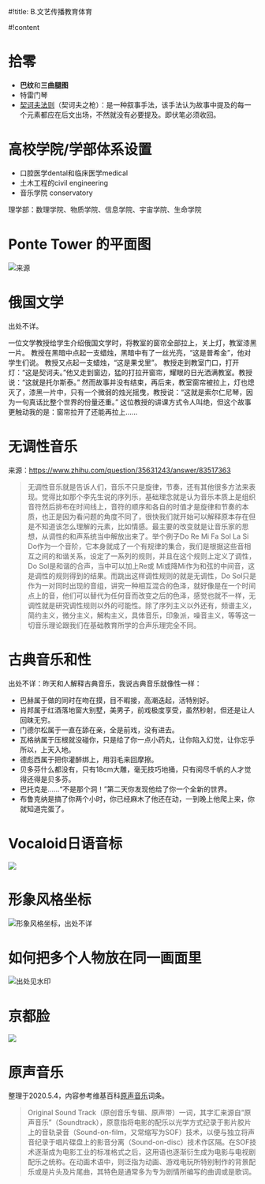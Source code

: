 #!title:    B.文艺传播教育体育

#!content

# 拾零

- **巴纹**和**三曲腿图**
- 特雷门琴
- [契诃夫法则](https://zh.wikipedia.org/zh-cn/%E5%A5%91%E8%AF%83%E5%A4%AB%E4%B9%8B%E6%9E%AA)（契诃夫之枪）：是一种叙事手法，该手法认为故事中提及的每一个元素都应在后文出场，不然就没有必要提及。即伏笔必须收回。

# 高校学院/学部体系设置

- 口腔医学dental和临床医学medical
- 土木工程的civil engineering
- 音乐学院 conservatory

理学部：数理学院、物质学院、信息学院、宇宙学院、生命学院

# Ponte Tower 的平面图

![[来源](https://suzannewhitby.com/ponte-tower-of-dreams/)](./image/B/ponte-plan.jpg)

# 俄国文学

出处不详。

一位文学教授给学生介绍俄国文学时，将教室的窗帘全部拉上，关上灯，教室漆黑一片。
教授在黑暗中点起一支蜡烛，黑暗中有了一丝光亮，“这是普希金”，他对学生们说。
教授又点起一支蜡烛，“这是果戈里”。
教授走到教室门口，打开灯：“这是契诃夫。”他又走到窗边，猛的打拉开窗帘，耀眼的日光洒满教室。教授说：“这就是托尔斯泰。”
然而故事并没有结束，再后来，教室窗帘被拉上，灯也熄灭了，漆黑一片中，只有一个微弱的烛光摇曳，教授说：“这就是索尔仁尼琴，因为一句真话比整个世界的份量还重。”
这位教授的讲课方式令人叫绝，但这个故事更触动我的是：窗帘拉开了还能再拉上……

# 无调性音乐

来源：https://www.zhihu.com/question/35631243/answer/83517363

> 无调性音乐就是告诉人们，音乐不只是旋律，节奏，还有其他很多方法来表现。觉得比如那个李先生说的序列乐，基础理念就是认为音乐本质上是组织音符然后排布在时间线上，音符的顺序和各自的时值才是旋律和节奏的本质，也正是因为看问题的角度不同了，很快我们就开始可以解释原本存在但是不知道该怎么理解的元素，比如情感。最主要的改变就是让音乐家的思想，从调性的和声系统当中解放出来了。举个例子Do Re Mi Fa Sol La Si Do作为一个音阶，它本身就成了一个有规律的集合，我们是根据这些音相互之间的和谐关系，设定了一系列的规则，并且在这个规则上定义了调性，Do Sol是和谐的合声，当中可以加上Re或 Mi或降Mi作为和弦的中间音，这是调性的规则得到的结果。而跳出这样调性规则的就是无调性，Do Sol只是作为一对同时出现的音组，讲究一种相互混合的色泽，就好像是在一个时间点上的音，他们可以替代为任何音而改变之后的色泽，感觉也就不一样，无调性就是研究调性规则以外的可能性。除了序列主义以外还有，频谱主义，简约主义，微分主义，解构主义，具体音乐，印象派，噪音主义，等等这一切音乐理论跟我们在基础教育所学的合声乐理完全不同。

# 古典音乐和性

出处不详：昨天和人解释古典音乐，我说古典音乐就像性一样：

- 巴赫属于做的同时在吻在摸，目不暇接，高潮迭起，活特别好。
- 肖邦属于红酒落地窗大别墅，美男子，前戏极度享受，虽然秒射，但还是让人回昧无穷。
- 门德尔松属于一直在舔在亲，全是前戏，没有进去。
- 瓦格纳属于压根就没碰你，只是给了你一点小药丸，让你陷入幻觉，让你忘乎所以，上天入地。
- 德彪西属于把你灌醉绑上，用羽毛来回摩擦。
- 贝多芬什么都没有，只有18cm大雕，毫无技巧地捅，只有阅尽千帆的人才觉得还得是贝多芬。
- 巴托克是……“不是那个洞！”第二天你发现他给了你一个全新的世界。
- 布鲁克纳是搞了你两个小时，你已经麻木了他还在动，一到晚上他爬上来，你就知道完蛋了。

# Vocaloid日语音标

![ ](./image/B/Vocaloid日语音标.png)

# 形象风格坐标

![形象风格坐标，出处不详](./image/B/形象风格坐标.jpg)

# 如何把多个人物放在同一画面里

![出处见水印](./image/B/多人物透视.png)

# 京都脸

![ ](./image/B/京都脸.jpg)

# 原声音乐

整理于2020.5.4，内容参考维基百科[原声音乐](https://zh.wikipedia.org/wiki/%E5%8E%9F%E5%A3%B0%E9%9F%B3%E4%B9%90)词条。

> Original Sound Track（原创音乐专辑、原声带）一词，其字汇来源自“原声音乐”（Soundtrack），原意指将电影的配乐以光学方式纪录于影片胶片上的音轨录音（Sound-on-film，又常缩写为SOF）技术，以便与独立将声音纪录于唱片碟盘上的影音分离（Sound-on-disc）技术作区隔。在SOF技术逐渐成为电影工业的标准格式之后，这用语也逐渐衍生成为电影与电视剧配乐之统称。在动画术语中，则泛指为动画、游戏电玩所特别制作的背景配乐或是片头及片尾曲，其特色是通常多为专为剧情所编写的曲调或是歌词。
